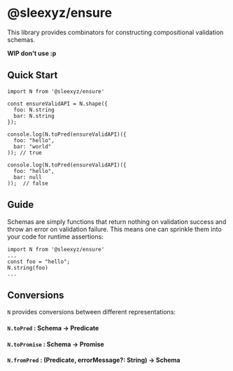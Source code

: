 # @sleexyz/ensure

This library provides combinators for constructing compositional validation schemas.

**WIP don't use :p**


## Quick Start

```
import N from '@sleexyz/ensure'

const ensureValidAPI = N.shape({
  foo: N.string
  bar: N.string
});

console.log(N.toPred(ensureValidAPI)({
  foo: "hello",
  bar: "world"
)); // true

console.log(N.toPred(ensureValidAPI)({
  foo: "hello",
  bar: null
));  // false

```

## Guide

Schemas are simply functions that return nothing on validation success and throw an error on validation failure.
This means one can sprinkle them into your code for runtime assertions:
```
import N from '@sleexyz/ensure'
...
const foo = "hello";
N.string(foo)
...
```

## Conversions

`N` provides conversions between different representations:

#### `N.toPred` : Schema -> Predicate

#### `N.toPromise` : Schema -> Promise

#### `N.fromPred` : (Predicate, errorMessage?: String) -> Schema
